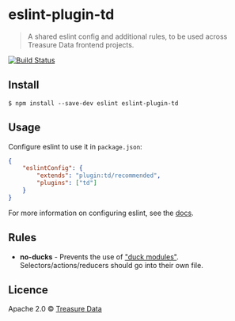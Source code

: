 # eslint-plugin-td

> A shared eslint config and additional rules, to be used across Treasure Data frontend projects.

[![Build Status](https://travis-ci.org/treasure-data/eslint-plugin-td.svg?branch=master)](https://travis-ci.org/treasure-data/eslint-plugin-td)

## Install

```
$ npm install --save-dev eslint eslint-plugin-td
```

## Usage

Configure eslint to use it in `package.json`:

```json
{
    "eslintConfig": {
        "extends": "plugin:td/recommended",
        "plugins": ["td"]
    }
}
```

For more information on configuring eslint, see the [docs](https://eslint.org/docs/user-guide/configuring).

## Rules

+ **no-ducks** - Prevents the use of ["duck modules"](https://github.com/erikras/ducks-modular-redux). Selectors/actions/reducers should go into their own file.

## Licence

Apache 2.0 &copy; [Treasure Data](https://treasuredata.com)
